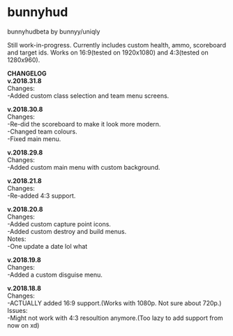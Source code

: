 # bunnyhud
bunnyhudbeta by bunnyy/uniqly

Still work-in-progress. Currently includes custom health, ammo, scoreboard and target ids.
Works on 16:9(tested on 1920x1080) and 4:3(tested on 1280x960).

**CHANGELOG**  
**v.2018.31.8**  
Changes:  
-Added custom class selection and team menu screens.  

**v.2018.30.8**  
Changes:  
-Re-did the scoreboard to make it look more modern.  
-Changed team colours.  
-Fixed main menu.  

**v.2018.29.8**  
Changes:  
-Added custom main menu with custom background.  

**v.2018.21.8**  
Changes:  
-Re-added 4:3 support.

**v.2018.20.8**  
Changes:  
-Added custom capture point icons.  
-Added custom destroy and build menus.  
Notes:  
-One update a date lol what

**v.2018.19.8**  
Changes:  
-Added a custom disguise menu.  

**v.2018.18.8**  
Changes:  
-ACTUALLY added 16:9 support.(Works with 1080p. Not sure about 720p.)  
Issues:  
-Might not work with 4:3 resoultion anymore.(Too lazy to add support from now on xd)
